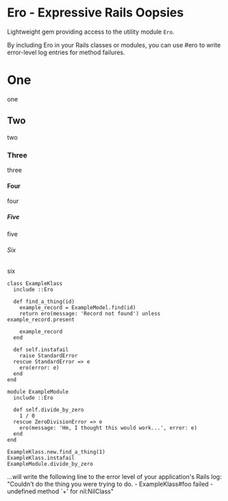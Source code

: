 # Ero - Expressive Rails Oopsies
Lightweight gem providing access to the utility module `Ero`.

By including Ero in your Rails classes or modules, you can use #ero to write error-level log entries for method failures.

# One
one

## Two
two

### Three
three

#### Four
four

##### Five
five

###### Six
six
```
class ExampleKlass
  include ::Ero

  def find_a_thing(id)
    example_record = ExampleModel.find(id)
    return ero(message: 'Record not found') unless example_record.present

    example_record
  end

  def self.instafail
    raise StandardError
  rescue StandardError => e
    ero(error: e)
  end
end

module ExampleModule
  include ::Ero

  def self.divide_by_zero
    1 / 0
  rescue ZeroDivisionError => e
    ero(message: 'Hm, I thought this would work...', error: e)
  end
end

ExampleKlass.new.find_a_thing(1)
ExampleKlass.instafail
ExampleModule.divide_by_zero
```
...will write the following line to the error level of your application's Rails log:
"Couldn't do the thing you were trying to do. - ExampleKlass#foo failed - undefined method `+' for nil:NilClass"
